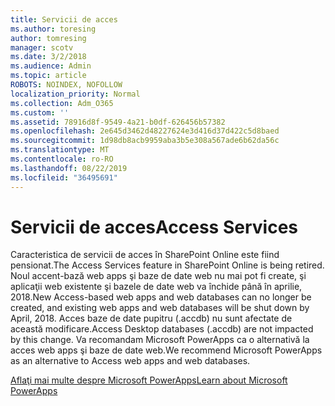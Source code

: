 ```yaml
---
title: Servicii de acces
ms.author: toresing
author: tomresing
manager: scotv
ms.date: 3/2/2018
ms.audience: Admin
ms.topic: article
ROBOTS: NOINDEX, NOFOLLOW
localization_priority: Normal
ms.collection: Adm_O365
ms.custom: ''
ms.assetid: 78916d8f-9549-4a21-b0df-626456b57382
ms.openlocfilehash: 2e645d3462d48227624e3d416d37d422c5d8baed
ms.sourcegitcommit: 1d98db8acb9959aba3b5e308a567ade6b62da56c
ms.translationtype: MT
ms.contentlocale: ro-RO
ms.lasthandoff: 08/22/2019
ms.locfileid: "36495691"
---
```

# <a name="access-services"></a><span data-ttu-id="3769c-102">Servicii de acces</span><span class="sxs-lookup"><span data-stu-id="3769c-102">Access Services</span></span>

<span data-ttu-id="3769c-103">Caracteristica de servicii de acces în SharePoint Online este fiind pensionat.</span><span class="sxs-lookup"><span data-stu-id="3769c-103">The Access Services feature in SharePoint Online is being retired.</span></span> <span data-ttu-id="3769c-104">Noul accent-bază web apps şi baze de date web nu mai pot fi create, şi aplicaţii web existente şi bazele de date web va închide până în aprilie, 2018.</span><span class="sxs-lookup"><span data-stu-id="3769c-104">New Access-based web apps and web databases can no longer be created, and existing web apps and web databases will be shut down by April, 2018.</span></span> <span data-ttu-id="3769c-105">Acces baze de date pupitru (.accdb) nu sunt afectate de această modificare.</span><span class="sxs-lookup"><span data-stu-id="3769c-105">Access Desktop databases (.accdb) are not impacted by this change.</span></span> <span data-ttu-id="3769c-106">Va recomandam Microsoft PowerApps ca o alternativă la acces web apps şi baze de date web.</span><span class="sxs-lookup"><span data-stu-id="3769c-106">We recommend Microsoft PowerApps as an alternative to Access web apps and web databases.</span></span> 
  
[<span data-ttu-id="3769c-107">Aflaţi mai multe despre Microsoft PowerApps</span><span class="sxs-lookup"><span data-stu-id="3769c-107">Learn about Microsoft PowerApps</span></span>](https://powerapps.microsoft.com/)
  